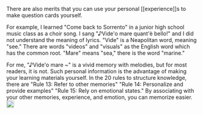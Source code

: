 
There are also merits that you can use your personal [[experience]]s to make question cards yourself.

For example, I learned "Come back to Sorrento" in a junior high school music class as a choir song. I sang "♪Vide'o mare quant'è bello!" and I did not understand the meaning of lyrics. "Vide" is a Neapolitan word, meaning "see." There are words "videos" and "visuals" as the English word which has the common root. "Mare" means "sea," there is the word "marine."

For me, "♪Vide'o mare ~" is a vivid memory with melodies, but for most readers, it is not. Such personal information is the advantage of making your learning materials yourself. In the 20 rules to structure knowledge, there are "Rule 13: Refer to other memories" "Rule 14: Personalize and provide examples" "Rule 15: Rely on emotional states." By associating with your other memories, experience, and emotion, you can memorize easier.
<img src='https://scrapbox.io/api/pages/nishio/en/icon' alt='en.icon' height="19.5"/>
